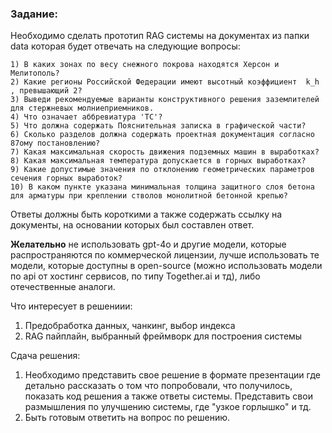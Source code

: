 ### Задание:

Необходимо сделать прототип RAG системы на документах из папки data которая будет отвечать на следующие вопросы:
```
1) В каких зонах по весу снежного покрова находятся Херсон и Мелитополь?
2) Какие регионы Российской Федерации имеют высотный коэффициент  k_h , превышающий 2?
3) Выведи рекомендуемые варианты конструктивного решения заземлителей для стержневых молниеприемников.
4) Что означает аббревиатура 'ТС'?
5) Что должна содержать Пояснительная записка в графической части?
6) Сколько разделов должна содержать проектная документация согласно 87ому постановлению?
7) Какая максимальная скорость движения подземных машин в выработках?
8) Какая максимальная температура допускается в горных выработках?
9) Какие допустимые значения по отклонению геометрических параметров сечения горных выработок?
10) В каком пункте указана минимальная толщина защитного слоя бетона для арматуры при креплении стволов монолитной бетонной крепью?
```
Ответы должны быть короткими а также содержать ссылку на документы, на основании которых был составлен ответ.

**Желательно** не использовать gpt-4o и другие модели, которые распространяются по коммерческой лицензии, лучше использовать те модели, которые доступны в open-source (можно использовать модели по api от хостинг сервисов, по типу Together.ai и тд), либо отечественные аналоги.

Что интересует в решениии:
1) Предобработка данных, чанкинг, выбор индекса
2) RAG пайплайн, выбранный фреймворк для построения системы

Сдача решения:
1) Необходимо представить свое решение в формате презентации где детально рассказать о том что попробовали, что получилось, показать код решения а также ответы системы. Представить свои размышления по улучшению системы, где "узкое горлышко" и тд.
2) Быть готовым ответить на вопрос по решению.